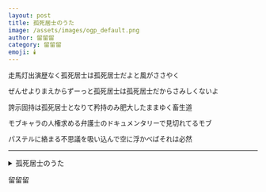 ```yaml
---
layout: post
title: 孤死居士のうた
image: /assets/images/ogp_default.png
author: 留留留
category: 留留留
emoji: 🕯️
---
```


<div class="tanka-area" style="font-size: 95%;"><div class="tanka">
<p>走馬灯出演歴なく孤死居士は孤死居士だよと風がささやく</p>
<p>ぜんせよりまえからずーっと孤死居士は孤死居士だからさみしくないよ</p>
<p>誇示固持は孤死居士となりて矜持のみ肥大したままゆく畜生道</p>
<p>モブキャラの人権求める弁護士のドキュメンタリーで見切れてるモブ</p>
<p>パステルに絡まる不思議を吸い込んで空に浮かべばそれは必然</p></div></div>

---

<details><summary>孤死居士のうた</summary>
走馬灯出演歴なく孤死居士は孤死居士だよと風がささやく<br />
ぜんせよりまえからずーっと孤死居士は孤死居士だからさみしくないよ<br />
誇示固持は孤死居士となりて矜持のみ肥大したままゆく畜生道<br />
モブキャラの人権求める弁護士のドキュメンタリーで見切れてるモブ<br />
パステルに絡まる不思議を吸い込んで空に浮かべばそれは必然<br />
</details>

留留留
